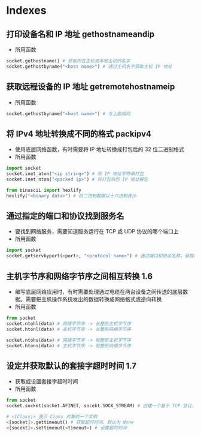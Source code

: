 # Indexes

## 打印设备名和 IP 地址 gethostnameandip
- 所用函数

```py
socket.gethostname() # 获取所在主机或本地主机的名字
socket.gethostbyname("<host name>") # 通过主机名字获取主机 IP 地址
```

## 获取远程设备的 IP 地址 getremotehostnameip
- 所用函数

```py
socket.gethostbyname("<host name>") # 与上面相同
```

## 将 IPv4 地址转换成不同的格式 packipv4
- 使用底层网络函数，有时需要将 IP 地址转换成打包后的 32 位二进制格式
- 所用函数

```py
import socket
socket.inet_aton("<ip string>") # 将 IP 地址字符串打包
socket.inet_ntoa("<packed ip>") # 将打包后的 IP 地址解包

from binascii import hexlify
hexlify("<binary data>") # 将二进制数据以十六进制表示
```

## 通过指定的端口和协议找到服务名
- 要找到网络服务，需要知道服务运行在 TCP 或 UDP 协议的哪个端口上
- 所用函数

```py
import socket
socket.getservbyport(<port>, "<protocol name>") # 通过端口和协议名称，获取服务的名字 
```

## 主机字节序和网络字节序之间相互转换 1.6
- 编写底层网络应用时，有时需要处理通过电缆在两台设备之间传送的底层数据。需要把主机操作系统发出的数据转换成网络格式或逆向转换
- 所用函数

```py
from socket
socket.ntohl(data) # 网络字节序 -> 长整形主机字节序
socket.htonl(data) # 主机字节序 -> 长整形网络字节序

socket.ntohs(data) # 网络字节序 -> 短整形主机字节序
socket.htons(data) # 主机字节序 -> 短整形网络字节序
```
## 设定并获取默认的套接字超时时间 1.7
- 获取或设置套接字超时时间
- 所用函数

```py
from socket
socket.socket(socket.AFINET, socekt.SOCK_STREAM) # 创建一个基于 TCP 协议，IP 地址为 IPv4 类型的套接字对象

# <[Class]> 表示 Class 对象的一个实例
<[socket]>.gettimeout() # 获取超时时间，默认为 None
<[socekt]>.settimeout(<timeout>) # 设置超时时间
```

